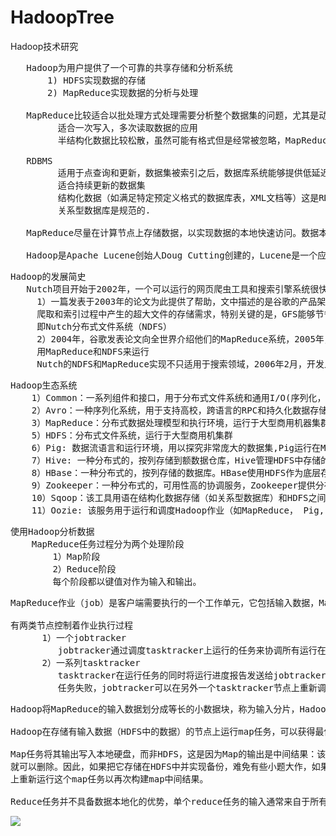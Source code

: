 # HadoopTree
Hadoop技术研究

<pre>
   Hadoop为用户提供了一个可靠的共享存储和分析系统
       1) HDFS实现数据的存储
       2) MapReduce实现数据的分析与处理

   MapReduce比较适合以批处理方式处理需要分析整个数据集的问题，尤其是动态分析。
         适合一次写入，多次读取数据的应用
         半结构化数据比较松散，虽然可能有格式但是经常被忽略，MapReduce对非结构化（如图片）或者半结构化的数据非常有效，因为它是在处理数据时才对数据进      行解释。	 
		      
   RDBMS 
         适用于点查询和更新，数据集被索引之后，数据库系统能够提供低延迟的数据检索和快速的少 量数据更新
         适合持续更新的数据集
		 结构化数据（如满足特定预定义格式的数据库表，XML文档等）这是RDBMS包括的内容。
		 关系型数据库是规范的.

   MapReduce尽量在计算节点上存储数据，以实现数据的本地快速访问。数据本地化特性是MapReduce的核心特征，并因此获得良好的性能。

   Hadoop是Apache Lucene创始人Doug Cutting创建的，Lucene是一个应用广泛的文本搜索系统 库，Hadoop起源于开源的网络搜索引擎Apache Nutch，它本身也是Lucene项目的一部分。
</pre>

<pre>
Hadoop的发展简史
   Nutch项目开始于2002年，一个可以运行的网页爬虫工具和搜索引擎系统很快面试，但后来，开发者认为这一架构的灵活性不够，不足以解决数十亿网页的搜索问题。
     1）一篇发表于2003年的论文为此提供了帮助，文中描述的是谷歌的产品架构，该架构称为"谷歌分布式文件系统"，简称GFS。GFS或类似的架构，可以解决他们在网页
	 爬取和索引过程中产生的超大文件的存储需求，特别关键的是，GFS能够节省系统管理（如管理存储节点）所花的时间，在2004年，他们开始着手做开源版本的实现，
	 即Nutch分布式文件系统（NDFS）
	 2）2004年，谷歌发表论文向全世界介绍他们的MapReduce系统，2005年，Nutch的开发人员在Nutch上实现了一个MapReduce系统，到年中，Nutch的所有主要算法均已移植，
	 用MapReduce和NDFS来运行
	 Nutch的NDFS和MapReduce实现不只适用于搜索领域，2006年2月，开发人员将NDFS和MapReducee移出Nutch形成Lucene的子项目，命名为Hadoop
</pre>

<pre>
Hadoop生态系统
    1）Common：一系列组件和接口，用于分布式文件系统和通用I/O(序列化，JAVA RPC和持久化数据结构)
    2）Avro：一种序列化系统，用于支持高校，跨语言的RPC和持久化数据存储
    3）MapReduce：分布式数据处理模型和执行环境，运行于大型商用机器集群
    5）HDFS：分布式文件系统，运行于大型商用机集群
    6）Pig: 数据流语言和运行环境，用以探究非常庞大的数据集,Pig运行在MapReduce和HDFS集群上
    7）Hive: 一种分布式的，按列存储到额数据仓库，Hive管理HDFS中存储的数据，并提供基于SQL的查询语言(由运行时翻译成MapReduce作业)用以查询数据
    8）HBase：一种分布式的，按列存储的数据库。HBase使用HDFS作为底层存储，同时支持MapReduce的批量式计算和点查询
    9）Zookeeper：一种分布式的，可用性高的协调服务，Zookeeper提供分布式锁之类的基本服务用语构建分布式应用
    10）Sqoop：该工具用语在结构化数据存储（如关系型数据库）和HDFS之间高效批量传输数据
    11）Oozie: 该服务用于运行和调度Hadoop作业（如MapReduce， Pig, Hive, Sqoop作业）
</pre>

<pre>
使用Hadoop分析数据
    MapReduce任务过程分为两个处理阶段
	    1）Map阶段
	    2）Reduce阶段
		每个阶段都以键值对作为输入和输出。
</pre>

<pre>
MapReduce作业（job）是客户端需要执行的一个工作单元，它包括输入数据，MapReduce程序和配置信息. Hadoop将作业分成若干个小任务来执行，其中包括两类任务：map任务和reduce任务.

有两类节点控制着作业执行过程
      1）一个jobtracker
	     jobtracker通过调度tasktracker上运行的任务来协调所有运行在系统上的作业。
      2）一系列tasktracker
         tasktracker在运行任务的同时将运行进度报告发送给jobtracker，jobtracker由此记录每项作业任务的整体进度情况，如果一个
		 任务失败，jobtracker可以在另外一个tasktracker节点上重新调度该任务。
</pre>

<pre>
Hadoop将MapReduce的输入数据划分成等长的小数据块，称为输入分片，Hadoop为每个分片构建一个map任务，并由该任务来运行用户自定义的map函数从而处理分片中的每条记录。

Hadoop在存储有输入数据（HDFS中的数据）的节点上运行map任务，可以获得最佳性能。这就是所谓“数据本地化优化”，因为它无需使用宝贵的集群带宽资源。

Map任务将其输出写入本地硬盘，而非HDFS，这是因为Map的输出是中间结果：该中间结果由reduce任务处理后才产生最终输出结构，而且作业一旦完成，map的输出结果
就可以删除。因此，如果把它存储在HDFS中并实现备份，难免有些小题大作，如果该节点的map任务在将map中间结果传送给reduce任务之前失败，Hadoop将在另一个节点
上重新运行这个map任务以再次构建map中间结果。

Reduce任务并不具备数据本地化的优势，单个reduce任务的输入通常来自于所有mapper的输出，拍过序的map输出需要通过网络传输发送到运行reduce任务的节点。数据在reduce端合并，然后由用户定义的reduce函数处理，reduce的输出通常存储在HDFS中以实现可靠存储。对于每个reduce输出的HDFS块，第一个复本存储在本地节点上，其他复本存储在其他机架节点中，因此需要占用带宽。
</pre>

![](https://i.imgur.com/7tiOwaC.jpg)
